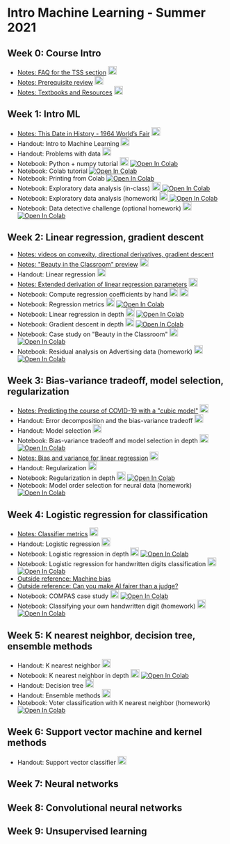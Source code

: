 # Intro Machine Learning - Summer 2021


## Week 0: Course Intro

* [Notes: FAQ for the TSS section](notes/0-tss-faq) <a href="notes/0-tss-faq.pdf"><img src="/intro-ml-tss21/pdf.svg" alt="PDF" height="20px"></a>
* [Notes: Prerequisite review](notes/0-prerequisite-review) <a href="notes/0-prerequisite-review.pdf"><img src="/intro-ml-tss21/pdf.svg" alt="PDF" height="20px"></a>
* [Notes: Textbooks and Resources](notes/0-books) <a href="notes/0-books.pdf"><img src="/intro-ml-tss21/pdf.svg" alt="PDF" height="20px"></a>


## Week 1: Intro ML

* [Notes: This Date in History - 1964 World’s Fair](notes/1-handwritten-digits) <a href="notes/1-handwritten-digits.pdf"><img src="/intro-ml-tss21/pdf.svg" alt="PDF" height="20px"></a>
* Handout: Intro to Machine Learning <a href="slides/1-intro-ml.pdf"><img src="/intro-ml-tss21/pdf.svg" alt="PDF" height="20px"></a>
* Handout: Problems with data <a href="slides/1-explore-data.pdf"><img src="/intro-ml-tss21/pdf.svg" alt="PDF" height="20px"></a>
* Notebook: Python + numpy tutorial <a href="notebooks/notebooks/1-python-numpy-tutorial.pdf"><img src="/intro-ml-tss21/pdf.svg" alt="PDF" height="20px"></a>  [![Open In Colab](https://colab.research.google.com/assets/colab-badge.svg)](https://colab.research.google.com/github/ffund/ml-notebooks/blob/master/notebooks/1-python-numpy-tutorial.ipynb)
* Notebook: Colab tutorial [![Open In Colab](https://colab.research.google.com/assets/colab-badge.svg)](https://colab.research.google.com/github/ffund/ml-notebooks/blob/master/notebooks/1-colab-tour.ipynb)
* Notebook: Printing from Colab [![Open In Colab](https://colab.research.google.com/assets/colab-badge.svg)](https://colab.research.google.com/github/ffund/ml-notebooks/blob/master/notebooks/1-print-colab.ipynb)
* Notebook: Exploratory data analysis (in-class) <a href="notebooks/notebooks/1-exploratory-data-analysis.pdf"><img src="/intro-ml-tss21/pdf.svg" alt="PDF" height="20px"> [![Open In Colab](https://colab.research.google.com/assets/colab-badge.svg)](https://colab.research.google.com/github/ffund/ml-notebooks/blob/master/notebooks/1-exploratory-data-analysis.ipynb)
* Notebook: Exploratory data analysis (homework) <a href="notebooks/notebooks/1-explore-hw.pdf"><img src="/intro-ml-tss21/pdf.svg" alt="PDF" height="20px"> [![Open In Colab](https://colab.research.google.com/assets/colab-badge.svg)](https://colab.research.google.com/github/ffund/ml-notebooks/blob/master/notebooks/1-explore-hw.ipynb)
* Notebook: Data detective challenge (optional homework) <a href="notebooks/notebooks/1-data-detective.pdf"><img src="/intro-ml-tss21/pdf.svg" alt="PDF" height="20px"> [![Open In Colab](https://colab.research.google.com/assets/colab-badge.svg)](https://colab.research.google.com/github/ffund/ml-notebooks/blob/master/notebooks/1-data-detective.ipynb)


## Week 2: Linear regression, gradient descent

* [Notes: videos on convexity, directional derivatives, gradient descent](notes/2-gd-background-videos)
* [Notes: "Beauty in the Classroom" preview](notes/2-beauty-classroom-case-study) <a href="notes/2-beauty-classroom-case-study.pdf"><img src="/intro-ml-tss21/pdf.svg" alt="PDF" height="20px"></a>
* Handout: Linear regression <a href="slides/2-linear.pdf"><img src="/intro-ml-tss21/pdf.svg" alt="PDF" height="20px"></a>
* [Notes: Extended derivation of linear regression parameters](notes/2-linear-extended-derivation) <a href="notes/2-linear-extended-derivation.pdf"><img src="/intro-ml-tss21/pdf.svg" alt="PDF" height="20px"></a>
* Notebook: Compute regression coefficients by hand <a href="notebooks/notebooks/2-compute-by-hand.pdf"><img src="/intro-ml-tss21/pdf.svg" alt="PDF" height="20px"></a> <a href="https://colab.research.google.com/github/ffund/ml-notebooks/blob/master/notebooks/2-compute-by-hand.ipynb"><img src="/intro-ml-tss21/colab_20.png" alt="Open in Colab" height="20px"></a> 
* Notebook: Regression metrics <a href="notebooks/notebooks/2-regression-r2.pdf"><img src="/intro-ml-tss21/pdf.svg" alt="PDF" height="20px"></a>  [![Open In Colab](https://colab.research.google.com/assets/colab-badge.svg)](https://colab.research.google.com/github/ffund/ml-notebooks/blob/master/notebooks/2-regression-r2.ipynb)
* Notebook: Linear regression in depth <a href="notebooks/notebooks/2-linear-regression-deep-dive.pdf"><img src="/intro-ml-tss21/pdf.svg" alt="PDF" height="20px"></a>  [![Open In Colab](https://colab.research.google.com/assets/colab-badge.svg)](https://colab.research.google.com/github/ffund/ml-notebooks/blob/master/notebooks/2-linear-regression-deep-dive.ipynb)
* Notebook: Gradient descent in depth <a href="notebooks/notebooks/3-gradient-descent-deep-dive.pdf"><img src="/intro-ml-tss21/pdf.svg" alt="PDF" height="20px"></a>  [![Open In Colab](https://colab.research.google.com/assets/colab-badge.svg)](https://colab.research.google.com/github/ffund/ml-notebooks/blob/master/notebooks/3-gradient-descent-deep-dive.ipynb)
* Notebook: Case study on "Beauty in the Classroom" <a href="notebooks/notebooks/2-linear-regression-case-study.pdf"><img src="/intro-ml-tss21/pdf.svg" alt="PDF" height="20px"></a>  [![Open In Colab](https://colab.research.google.com/assets/colab-badge.svg)](https://colab.research.google.com/github/ffund/ml-notebooks/blob/master/notebooks/2-linear-regression-case-study.ipynb)
* Notebook: Residual analysis on Advertising data (homework) <a href="notebooks/notebooks/2-advertising-hw.pdf"><img src="/intro-ml-tss21/pdf.svg" alt="PDF" height="20px"></a>  [![Open In Colab](https://colab.research.google.com/assets/colab-badge.svg)](https://colab.research.google.com/github/ffund/ml-notebooks/blob/master/notebooks/2-advertising-hw.ipynb)

## Week 3: Bias-variance tradeoff, model selection, regularization

* [Notes: Predicting the course of COVID-19 with a "cubic model"](notes/3-cubic-model) <a href="notes/3-cubic-model.pdf"><img src="/intro-ml-tss21/pdf.svg" alt="PDF" height="20px"></a>
* Handout: Error decomposition and the bias-variance tradeoff <a href="slides/3-bias-variance-tradeoff.pdf"><img src="/intro-ml-tss21/pdf.svg" alt="PDF" height="20px"></a>
* Handout: Model selection <a href="slides/3-model-order.pdf"><img src="/intro-ml-tss21/pdf.svg" alt="PDF" height="20px"></a>
* Notebook: Bias-variance tradeoff and model selection in depth <a href="notebooks/notebooks/3-bias-variance-model-selection-deep-dive.pdf"><img src="/intro-ml-tss21/pdf.svg" alt="PDF" height="20px"></a>  [![Open In Colab](https://colab.research.google.com/assets/colab-badge.svg)](https://colab.research.google.com/github/ffund/ml-notebooks/blob/master/notebooks/3-bias-variance-model-selection-deep-dive.ipynb)
* [Notes: Bias and variance for linear regression](notes/3-linear-regression-bias-variance) <a href="notes/3-linear-regression-bias-variance.pdf"><img src="/intro-ml-tss21/pdf.svg" alt="PDF" height="20px"></a>
* Handout: Regularization <a href="slides/3-regularization.pdf"><img src="/intro-ml-tss21/pdf.svg" alt="PDF" height="20px"></a>
* Notebook: Regularization in depth <a href="notebooks/notebooks/3-regularization-deep-dive.pdf"><img src="/intro-ml-tss21/pdf.svg" alt="PDF" height="20px"></a>  [![Open In Colab](https://colab.research.google.com/assets/colab-badge.svg)](https://colab.research.google.com/github/ffund/ml-notebooks/blob/master/notebooks/3-regularization-deep-dive.ipynb)
* Notebook: Model order selection for neural data (homework)  [![Open In Colab](https://colab.research.google.com/assets/colab-badge.svg)](https://colab.research.google.com/drive/1RKVHfezDfY0ar6KB6QVkJNRpcJt20Tgy?usp=sharing)

## Week 4: Logistic regression for classification

* [Notes: Classifier metrics](notes/4-classifier-metrics.html) <a href="notes/4-classifier-metrics.pdf"><img src="/intro-ml-tss21/pdf.svg" alt="PDF" height="20px"></a>
* Handout: Logistic regression <a href="slides/4-logistic-regression.pdf"><img src="/intro-ml-tss21/pdf.svg" alt="PDF" height="20px"></a>
* Notebook: Logistic regression in depth <a href="notebooks/notebooks/4-logistic-regression-in-depth.pdf"><img src="/intro-ml-tss21/pdf.svg" alt="PDF" height="20px"></a>  [![Open In Colab](https://colab.research.google.com/assets/colab-badge.svg)](https://colab.research.google.com/github/ffund/ml-notebooks/blob/master/notebooks/4-logistic-regression-in-depth.ipynb)
* Notebook: Logistic regression for handwritten digits classification <a href="notebooks/notebooks/4-logistic-regression-digits.pdf"><img src="/intro-ml-tss21/pdf.svg" alt="PDF" height="20px"></a>  [![Open In Colab](https://colab.research.google.com/assets/colab-badge.svg)](https://colab.research.google.com/github/ffund/ml-notebooks/blob/master/notebooks/4-logistic-regression-digits.ipynb)
* [Outside reference: Machine bias](https://www.propublica.org/article/machine-bias-risk-assessments-in-criminal-sentencing)
* [Outside reference: Can you make AI fairer than a judge?](https://www.technologyreview.com/2019/10/17/75285/ai-fairer-than-judge-criminal-risk-assessment-algorithm/)
* Notebook: COMPAS case study <a href="notebooks/notebooks/4-compas-case-study.pdf"><img src="/intro-ml-tss21/pdf.svg" alt="PDF" height="20px"></a>  [![Open In Colab](https://colab.research.google.com/assets/colab-badge.svg)](https://colab.research.google.com/github/ffund/ml-notebooks/blob/master/notebooks/4-compas-case-study.ipynb)
* Notebook: Classifying your own handwritten digit (homework) <a href="notebooks/notebooks/4-hw-logistic-regression.pdf"><img src="/intro-ml-tss21/pdf.svg" alt="PDF" height="20px"></a>  [![Open In Colab](https://colab.research.google.com/assets/colab-badge.svg)](https://colab.research.google.com/github/ffund/ml-notebooks/blob/master/notebooks/4-hw-logistic-regression.ipynb)


## Week 5: K nearest neighbor, decision tree, ensemble methods

* Handout: K nearest neighbor <a href="slides/5-knn.pdf"><img src="/intro-ml-tss21/pdf.svg" alt="PDF" height="20px"></a>
* Notebook: K nearest neighbor in depth <a href="notebooks/notebooks/5-k-nearest-neighbors-in-depth.pdf"><img src="/intro-ml-tss21/pdf.svg" alt="PDF" height="20px"></a>  [![Open In Colab](https://colab.research.google.com/assets/colab-badge.svg)](https://colab.research.google.com/github/ffund/ml-notebooks/blob/master/notebooks/5-k-nearest-neighbors-in-depth.ipynb)
* Handout: Decision tree <a href="slides/5-tree.pdf"><img src="/intro-ml-tss21/pdf.svg" alt="PDF" height="20px"></a>
* Handout: Ensemble methods <a href="slides/5-ensemble.pdf"><img src="/intro-ml-tss21/pdf.svg" alt="PDF" height="20px"></a>
* Notebook: Voter classification with K nearest neighbor (homework)  [![Open In Colab](https://colab.research.google.com/assets/colab-badge.svg)](https://colab.research.google.com/drive/1i9pHIL96xXAn_FCc5TrD_z42PTcIR5u0?usp=sharing)


## Week 6: Support vector machine and kernel methods

* Handout: Support vector classifier <a href="slides/6-svm.pdf"><img src="/intro-ml-tss21/pdf.svg" alt="PDF" height="20px"></a>

## Week 7: Neural networks

## Week 8: Convolutional neural networks

## Week 9: Unsupervised learning

